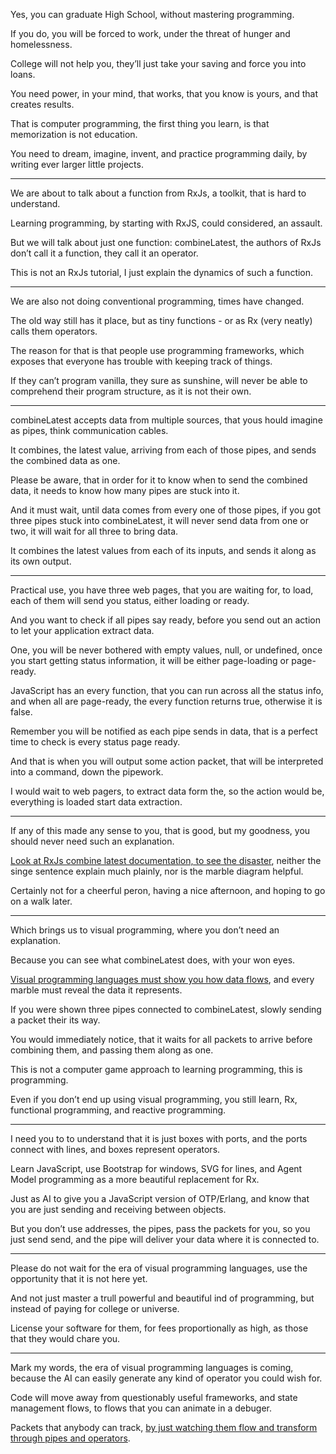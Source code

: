 Yes, you can graduate High School,
without mastering programming.

If you do, you will be forced to work,
under the threat of hunger and homelessness.

College will not help you,
they’ll just take your saving and force you into loans.

You need power, in your mind, that works,
that you know is yours, and that creates results.

That is computer programming,
the first thing you learn, is that memorization is not education.

You need to dream, imagine, invent,
and practice programming daily, by writing ever larger little projects.

---

We are about to talk about a function from RxJs,
a toolkit, that is hard to understand.

Learning programming, by starting with RxJS,
could considered, an assault.

But we will talk about just one function: combineLatest,
the authors of RxJs don’t call it a function, they call it an operator.

This is not an RxJs tutorial,
I just explain the dynamics of such a function.

---

We are also not doing conventional programming,
times have changed.

The old way still has it place,
but as tiny functions - or as Rx (very neatly) calls them operators.

The reason for that is that people use programming frameworks,
which exposes that everyone has trouble with keeping track of things.

If they can’t program vanilla, they sure as sunshine,
will never be able to comprehend their program structure, as it is not their own.

---

combineLatest accepts data from multiple sources,
that yous hould imagine as pipes, think communication cables.

It combines, the latest value, arriving from each of those pipes,
and sends the combined data as one.

Please be aware, that in order for it to know when to send the combined data,
it needs to know how many pipes are stuck into it.

And it must wait, until data comes from every one of those pipes,
if you got three pipes stuck into combineLatest,
it will never send data from one or two, it will wait for all three to bring data.

It combines the latest values from each of its inputs,
and sends it along as its own output.

---

Practical use, you have three web pages, that you are waiting for, to load,
each of them will send you status, either loading or ready.

And you want to check if all pipes say ready,
before you send out an action to let your application extract data.

One, you will be never bothered with empty values, null, or undefined,
once you start getting status information, it will be either page-loading or page-ready.

JavaScript has an every function, that you can run across all the status info,
and when all are page-ready, the every function returns true, otherwise it is false.

Remember you will be notified as each pipe sends in data,
that is a perfect time to check is every status page ready.

And that is when you will output some action packet,
that will be interpreted into a command, down the pipework.

I would wait to web pagers, to extract data form the,
so the action would be, everything is loaded start data extraction.

---

If any of this made any sense to you, that is good,
but my goodness, you should never need such an explanation.

[Look at RxJs combine latest documentation, to see the disaster][1],
neither the singe sentence explain much plainly, nor is the marble diagram helpful.

Certainly not for a cheerful peron,
having a nice afternoon, and hoping to go on a walk later.

---

Which brings us to visual programming,
where you don’t need an explanation.

Because you can see what combineLatest does,
with your won eyes.

[Visual programming languages must show you how data flows][2],
and every marble must reveal the data it represents.

If you were shown three pipes connected to combineLatest,
slowly sending a packet their its way.

You would immediately notice,
that it waits for all packets to arrive before combining them, and passing them along as one.

This is not a computer game approach to learning programming,
this is programming.

Even if you don’t end up using visual programming,
you still learn, Rx, functional programming, and reactive programming.

---

I need you to to understand that it is just boxes with ports,
and the ports connect with lines, and boxes represent operators.

Learn JavaScript, use Bootstrap for windows, SVG for lines,
and Agent Model programming as a more beautiful replacement for Rx.

Just as AI to give you a JavaScript version of OTP/Erlang,
and know that you are just sending and receiving between objects.

But you don’t use addresses, the pipes, pass the packets for you,
so you just send send, and the pipe will deliver your data where it is connected to.

---

Please do not wait for the era of visual programming languages,
use the opportunity that it is not here yet.

And not just master a trull powerful and beautiful ind of programming,
but instead of paying for college or universe.

License your software for them, for fees proportionally as high,
as those that they would chare you.

---

Mark my words, the era of visual programming languages is coming,
because the AI can easily generate any kind of operator you could wish for.

Code will move away from questionably useful frameworks,
and state management flows, to flows that you can animate in a debuger.

Packets that anybody can track,
[by just watching them flow and transform through pipes and operators][2].

[1]: https://rxjs.dev/api/index/function/combineLatest
[2]: https://catpea.github.io/mawp/
